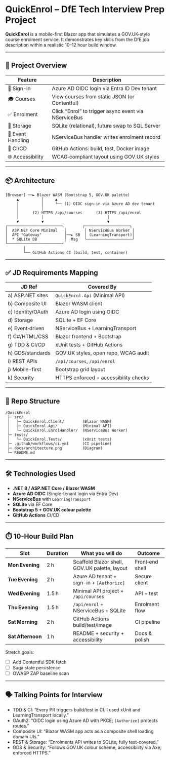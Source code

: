 # QuickEnrol – DfE Tech Interview Prep Project

**QuickEnrol** is a mobile-first Blazor app that simulates a GOV.UK-style course enrolment service. It demonstrates key skills from the DfE job description within a realistic 10–12 hour build window.

---

## 🧩 Project Overview

| Feature | Description |
|---------|-------------|
| 🔐 Sign-in | Azure AD OIDC login via Entra ID Dev tenant |
| 🎓 Courses | View courses from static JSON (or Contentful) |
| ✅ Enrolment | Click “Enrol” to trigger async event via NServiceBus |
| 🧠 Storage | SQLite (relational), future swap to SQL Server |
| 🔄 Event Handling | NServiceBus handler writes enrolment record |
| 🔧 CI/CD | GitHub Actions: build, test, Docker image |
| 🌐 Accessibility | WCAG‑compliant layout using GOV.UK styles |

---

## 📦 Architecture

```
[Browser] ──► Blazor WASM (Bootstrap 5, GOV.UK palette)
     ▲          │     ▲
     │          │     └── (1) OIDC sign‑in via Azure AD dev tenant
     │          │
     │      (2) HTTPS /api/courses      (3) HTTPS /api/enrol
     │          │                            │
     ▼          ▼                            ▼
┌────────────────────────┐        ┌────────────────────┐
│  ASP.NET Core Minimal   │        │ NServiceBus Worker │
│  API "Gateway"          │──► SB  │ (LearningTransport)│
│  * SQLite DB            │  Msg   └────────────────────┘
└────────────────────────┘
        │
        └── GitHub Actions CI (build, test, container)
```

---

## ✅ JD Requirements Mapping

| JD Ref | Covered By |
|--------|------------|
| a) ASP.NET sites | `QuickEnrol.Api` (Minimal API) |
| b) Composite UI | Blazor WASM client |
| c) Identity/OAuth | Azure AD login using OIDC |
| d) Storage | SQLite + EF Core |
| e) Event‑driven | NServiceBus + LearningTransport |
| f) C#/HTML/CSS | Blazor frontend + Bootstrap |
| g) TDD & CI/CD | xUnit tests + GitHub Actions |
| h) GDS/standards | GOV.UK styles, open repo, WCAG audit |
| i) REST APIs | `/api/courses`, `/api/enrol` |
| j) Mobile-first | Bootstrap grid layout |
| k) Security | HTTPS enforced + accessibility checks |

---

## 📁 Repo Structure

```
/QuickEnrol
 ├─ src/
 │   ├─ QuickEnrol.Client/        (Blazor WASM)
 │   ├─ QuickEnrol.Api/           (Minimal API)
 │   └─ QuickEnrol.EnrolHandler/  (NServiceBus Worker)
 ├─ tests/
 │   └─ QuickEnrol.Tests/         (xUnit tests)
 ├─ .github/workflows/ci.yml      (CI pipeline)
 ├─ docs/architecture.png         (Diagram)
 └─ README.md
```

---

## 🛠️ Technologies Used

- **.NET 8 / ASP.NET Core / Blazor WASM**
- **Azure AD OIDC** (Single-tenant login via Entra Dev)
- **NServiceBus** with `LearningTransport`
- **SQLite** via EF Core
- **Bootstrap 5 + GOV.UK colour palette**
- **GitHub Actions** CI/CD

---

## ⏱️ 10-Hour Build Plan

| Slot | Duration | What you will do | Outcome |
|------|----------|------------------|---------|
| **Mon Evening** | 2 h | Scaffold Blazor shell, GOV.UK palette, layout | Front‑end shell |
| **Tue Evening** | 2 h | Azure AD tenant + sign-in + `[Authorize]` | Secure client |
| **Wed Evening** | 1.5 h | Minimal API project + `/api/courses` | API + test |
| **Thu Evening** | 1.5 h | `/api/enrol` + NServiceBus + SQLite | Enrolment flow |
| **Sat Morning** | 2 h | GitHub Actions build/test/image | CI pipeline |
| **Sat Afternoon** | 1 h | README + security + accessibility | Docs & polish |

Stretch goals:
- [ ] Add Contentful SDK fetch
- [ ] Saga state persistence
- [ ] OWASP ZAP baseline scan

---

## 🗣️ Talking Points for Interview

- TDD & CI: “Every PR triggers build/test in CI. I used xUnit and LearningTransport locally.”
- OAuth2: “OIDC login using Azure AD with PKCE; `[Authorize]` protects routes.”
- Composite UI: “Blazor WASM app acts as a composite shell loading domain UIs.”
- REST & Storage: “Enrolments API writes to SQLite; fully test-covered.”
- GDS & Security: “Follows GOV.UK colour scheme, accessibility via Axe, enforced HTTPS.”